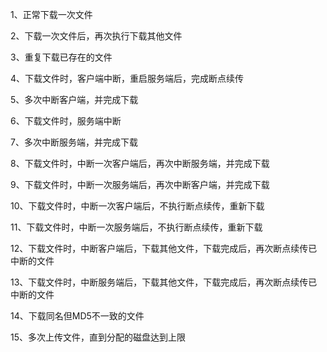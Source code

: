 1、正常下载一次文件

2、下载一次文件后，再次执行下载其他文件

3、重复下载已存在的文件

4、下载文件时，客户端中断，重启服务端后，完成断点续传

5、多次中断客户端，并完成下载

6、下载文件时，服务端中断

7、多次中断服务端，并完成下载

8、下载文件时，中断一次客户端后，再次中断服务端，并完成下载

9、下载文件时，中断一次服务端后，再次中断客户端，并完成下载

10、下载文件时，中断一次客户端后，不执行断点续传，重新下载

11、下载文件时，中断一次服务端后，不执行断点续传，重新下载

12、下载文件时，中断客户端后，下载其他文件，下载完成后，再次断点续传已中断的文件

13、下载文件时，中断服务端后，下载其他文件，下载完成后，再次断点续传已中断的文件

14、下载同名但MD5不一致的文件

15、多次上传文件，直到分配的磁盘达到上限